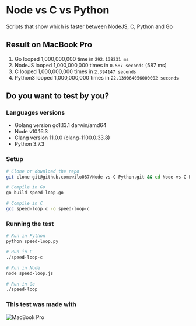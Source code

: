 # Node vs C vs Python
Scripts that show which is faster between NodeJS, C, Python and Go

## Result on MacBook Pro 
1.  Go looped 1,000,000,000 time in `292.138231 ms`
2.  NodeJS looped 1,000,000,000 times in `0.587 seconds` (587 ms)
3.  C looped 1,000,000,000 times in `2.394147 seconds`
4.  Python3 looped 1,000,000,000 times in `22.139064056000002 seconds`

## Do you want to test by you? 

### Languages versions
* Golang version go1.13.1 darwin/amd64
* Node v10.16.3
* Clang version 11.0.0 (clang-1100.0.33.8)
* Python 3.7.3

### Setup
```sh
# Clone or download the repo
git clone git@github.com:wilo087/Node-vs-C-Python.git && cd Node-vs-C-Python

# Compile in Go
go build speed-loop.go

# Compile in C
gcc speed-loop.c -o speed-loop-c
```
### Running the test
```bash
# Run in Python
python speed-loop.py

# Run in C
./speed-loop-c

# Run in Node
node speed-loop.js

# Run in Go
./speed-loop
```

### This test was made with
![MacBook Pro]('https://raw.githubusercontent.com/wilo087/Node-vs-C-Python/master/mac-specifications.png')
